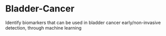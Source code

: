 # Bladder-Cancer
Identify biomarkers that can be used in bladder cancer early/non-invasive detection, through machine learning
